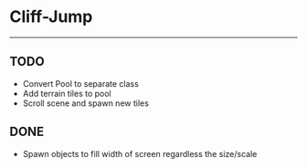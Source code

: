 # Cliff-Jump
---
## TODO
- Convert Pool to separate class
- Add terrain tiles to pool
- Scroll scene and spawn new tiles

## DONE
- Spawn objects to fill width of screen regardless the size/scale
 
